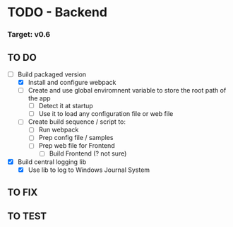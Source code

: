 # TODO - Backend

### Target: v0.6

## TO DO
- [ ] Build packaged version
  - [x] Install and configure webpack
  - [ ] Create and use global enviromnent variable to store the root path of the app
    - [ ] Detect it at startup
    - [ ] Use it to load any configuration file or web file
  - [ ] Create build sequence / script to:
    - [ ] Run webpack
    - [ ] Prep config file / samples
    - [ ] Prep web file for Frontend
      - [ ] Build Frontend (? not sure)
- [x] Build central logging lib
  - [x] Use lib to log to Windows Journal System

## TO FIX

## TO TEST
